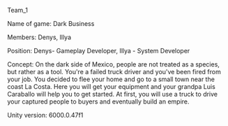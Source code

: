 Team_1

Name of game: Dark Business

Members: Denys, Illya

Position: Denys- Gameplay Developer, Illya - System Developer

Concept: On the dark side of Mexico, people are not treated as a species, but rather as a tool. You're a failed truck driver and you've been fired from your job. You decided to flee your home and go to a small town near the coast La Costa. Here you will get your equipment and your grandpa Luis Caraballo will help you to get started. At first, you will use a truck to drive your captured people to buyers and eventually build an empire.

Unity version: 6000.0.47f1